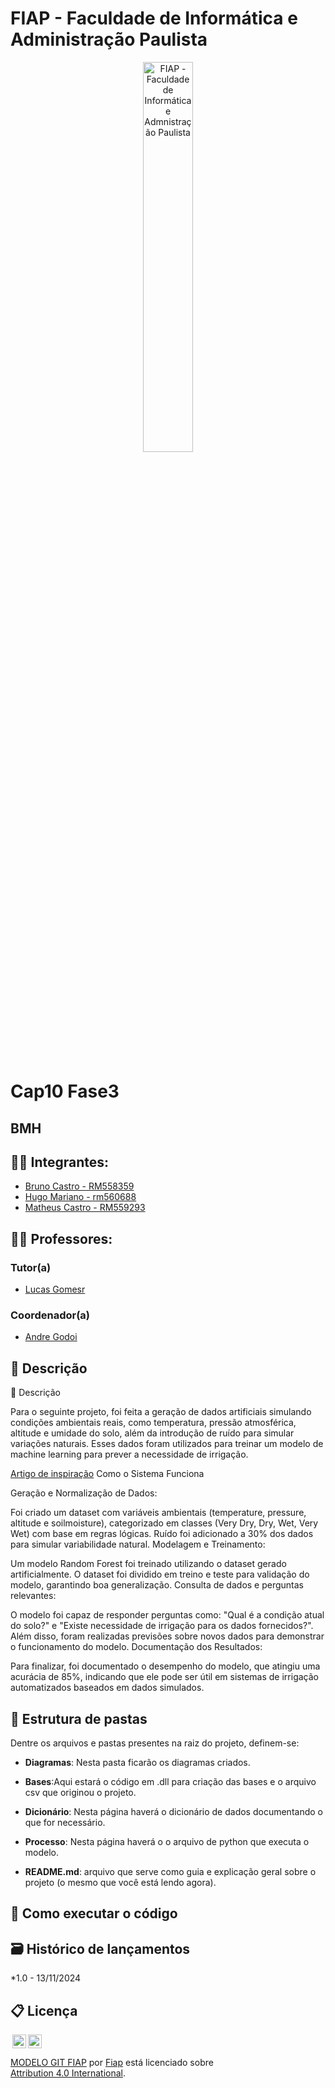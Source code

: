 # FIAP - Faculdade de Informática e Administração Paulista

<p align="center">
<a href= "https://www.fiap.com.br/"><img src="assets/logo-fiap.png" alt="FIAP - Faculdade de Informática e Admnistração Paulista" border="0" width=40% height=40%></a>
</p>

<br>

# Cap10 Fase3

## BMH

## 👨‍🎓 Integrantes: 
- <a href="https://www.linkedin.com/in/bruno-castro-dias/">Bruno Castro - RM558359</a>
- <a href="https://www.linkedin.com/in/hugomariano191628150/">Hugo Mariano - rm560688</a>
- <a href="https://www.linkedin.com/in/matheus-castro-63644b224/">Matheus Castro - RM559293</a> 


## 👩‍🏫 Professores:
### Tutor(a) 
- <a href="https://www.linkedin.com/in/lucas-gomes-moreira-15a8452a/">Lucas Gomesr</a>
### Coordenador(a)
- <a href="https://www.linkedin.com/in/profandregodoi/">Andre Godoi</a>


## 📜 Descrição

📜 Descrição

Para o seguinte projeto, foi feita a geração de dados artificiais simulando condições ambientais reais, como temperatura, pressão atmosférica, altitude e umidade do solo, além da introdução de ruído para simular variações naturais. Esses dados foram utilizados para treinar um modelo de machine learning para prever a necessidade de irrigação.

<a href="https://www.ers.usda.gov/amber-waves/2022/september/brazil-s-momentum-as-a-global-agricultural-supplier-faces-headwinds/">Artigo de inspiração</a>
Como o Sistema Funciona

Geração e Normalização de Dados:

Foi criado um dataset com variáveis ambientais (temperature, pressure, altitude e soilmoisture), categorizado em classes (Very Dry, Dry, Wet, Very Wet) com base em regras lógicas.
Ruído foi adicionado a 30% dos dados para simular variabilidade natural.
Modelagem e Treinamento:

Um modelo Random Forest foi treinado utilizando o dataset gerado artificialmente.
O dataset foi dividido em treino e teste para validação do modelo, garantindo boa generalização.
Consulta de dados e perguntas relevantes:

O modelo foi capaz de responder perguntas como: "Qual é a condição atual do solo?" e "Existe necessidade de irrigação para os dados fornecidos?".
Além disso, foram realizadas previsões sobre novos dados para demonstrar o funcionamento do modelo.
Documentação dos Resultados:

Para finalizar, foi documentado o desempenho do modelo, que atingiu uma acurácia de 85%, indicando que ele pode ser útil em sistemas de irrigação automatizados baseados em dados simulados.


## 📁 Estrutura de pastas

Dentre os arquivos e pastas presentes na raiz do projeto, definem-se:

- <b>Diagramas</b>: Nesta pasta ficarão os diagramas criados.

- <b>Bases</b>:Aqui estará o código em .dll para criação das bases e o arquivo csv que originou o projeto.

- <b>Dicionário</b>: Nesta página haverá o dicionário de dados documentando o que for necessário.

- <b>Processo</b>: Nesta página haverá o o arquivo de python que executa o modelo.

- <b>README.md</b>: arquivo que serve como guia e explicação geral sobre o projeto (o mesmo que você está lendo agora).

## 🔧 Como executar o código


## 🗃 Histórico de lançamentos

*1.0 - 13/11/2024

## 📋 Licença

<img style="height:22px!important;margin-left:3px;vertical-align:text-bottom;" src="https://mirrors.creativecommons.org/presskit/icons/cc.svg?ref=chooser-v1"><img style="height:22px!important;margin-left:3px;vertical-align:text-bottom;" src="https://mirrors.creativecommons.org/presskit/icons/by.svg?ref=chooser-v1"><p xmlns:cc="http://creativecommons.org/ns#" xmlns:dct="http://purl.org/dc/terms/"><a property="dct:title" rel="cc:attributionURL" href="https://github.com/agodoi/template">MODELO GIT FIAP</a> por <a rel="cc:attributionURL dct:creator" property="cc:attributionName" href="https://fiap.com.br">Fiap</a> está licenciado sobre <a href="http://creativecommons.org/licenses/by/4.0/?ref=chooser-v1" target="_blank" rel="license noopener noreferrer" style="display:inline-block;">Attribution 4.0 International</a>.</p>

